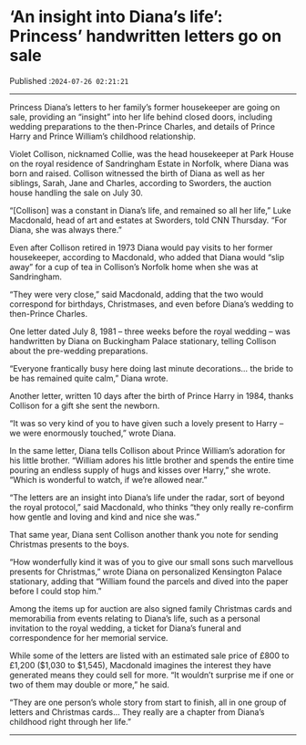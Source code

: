# ‘An insight into Diana’s life’: Princess’ handwritten letters go on sale

Published :`2024-07-26 02:21:21`

---

Princess Diana’s letters to her family’s former housekeeper are going on sale, providing an “insight” into her life behind closed doors, including wedding preparations to the then-Prince Charles, and details of Prince Harry and Prince William’s childhood relationship.

Violet Collison, nicknamed Collie, was the head housekeeper at Park House on the royal residence of Sandringham Estate in Norfolk, where Diana was born and raised. Collison witnessed the birth of Diana as well as her siblings, Sarah, Jane and Charles, according to Sworders, the auction house handling the sale on July 30.

“[Collison] was a constant in Diana’s life, and remained so all her life,” Luke Macdonald, head of art and estates at Sworders, told CNN Thursday. “For Diana, she was always there.”

Even after Collison retired in 1973 Diana would pay visits to her former housekeeper, according to Macdonald, who added that Diana would “slip away” for a cup of tea in Collison’s Norfolk home when she was at Sandringham.

“They were very close,” said Macdonald, adding that the two would correspond for birthdays, Christmases, and even before Diana’s wedding to then-Prince Charles.

One letter dated July 8, 1981 – three weeks before the royal wedding – was handwritten by Diana on Buckingham Palace stationary, telling Collison about the pre-wedding preparations.

“Everyone frantically busy here doing last minute decorations… the bride to be has remained quite calm,” Diana wrote.

Another letter, written 10 days after the birth of Prince Harry in 1984, thanks Collison for a gift she sent the newborn.

“It was so very kind of you to have given such a lovely present to Harry – we were enormously touched,” wrote Diana.

In the same letter, Diana tells Collison about Prince William’s adoration for his little brother. “William adores his little brother and spends the entire time pouring an endless supply of hugs and kisses over Harry,” she wrote. “Which is wonderful to watch, if we’re allowed near.”

“The letters are an insight into Diana’s life under the radar, sort of beyond the royal protocol,” said Macdonald, who thinks “they only really re-confirm how gentle and loving and kind and nice she was.”

That same year, Diana sent Collison another thank you note for sending Christmas presents to the boys.

“How wonderfully kind it was of you to give our small sons such marvellous presents for Christmas,” wrote Diana on personalized Kensington Palace stationary, adding that “William found the parcels and dived into the paper before I could stop him.”

Among the items up for auction are also signed family Christmas cards and memorabilia from events relating to Diana’s life, such as a personal invitation to the royal wedding, a ticket for Diana’s funeral and correspondence for her memorial service.

While some of the letters are listed with an estimated sale price of £800 to £1,200 ($1,030 to $1,545), Macdonald imagines the interest they have generated means they could sell for more. “It wouldn’t surprise me if one or two of them may double or more,” he said.

“They are one person’s whole story from start to finish, all in one group of letters and Christmas cards… They really are a chapter from Diana’s childhood right through her life.”

---

